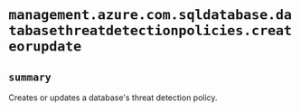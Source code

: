 # `management.azure.com.sqldatabase.databasethreatdetectionpolicies.createorupdate`

## `summary`
Creates or updates a database's threat detection policy.


